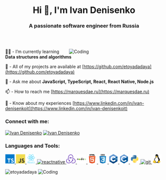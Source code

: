 <h1 align="center">Hi 👋, I'm Ivan Denisenko</h1>
<h3 align="center">A passionate software engineer from Russia</h3>
<p><br></br></p>
<img align="right" alt="Coding" width="300" src="https://64.media.tumblr.com/254ff2f9db4c1233a58927df0ece60a3/tumblr_mt43ioMNox1rll28uo1_400.gif">

👨‍💻 - I’m currently learning **Data structures and algorithms**

🌱 - All of my projects are available at [https://github.com/etoyadadaya](https://github.com/etoyadadaya)

💬 - Ask me about **JavaScript, TypeScript, React, React Native, Node.js**

📫 - How to reach me [https://marquesdae.ru](https://marquesdae.ru)

📄 - Know about my experiences [https://www.linkedin.com/in/ivan-denisenkoit](https://www.linkedin.com/in/ivan-denisenkoit)

<h3 align="left">Connect with me:</h3>
<p align="left">
<a href="https://t.me/ttssssssssss" target="blank"><img align="center" src="https://cdn-icons-png.flaticon.com/512/2111/2111644.png" alt="Ivan Denisenko" height="30" width="30" /></a>
<a href="https://vk.com/di_99k" target="blank"><img align="center" src="https://cdn-icons-png.flaticon.com/512/733/733583.png" alt="Ivan Denisenko" height="40" width="40" /></a>
</p>

<h3 align="left">Languages and Tools:</h3>
<p align="left" width="100%">
<a href="https://www.typescriptlang.org/" target="_blank" rel="noreferrer"> <img src="https://raw.githubusercontent.com/devicons/devicon/master/icons/typescript/typescript-original.svg" alt="typescript" width="30" height="30"/> </a>
<a href="https://developer.mozilla.org/en-US/docs/Web/JavaScript" target="_blank" rel="noreferrer"> <img src="https://raw.githubusercontent.com/devicons/devicon/master/icons/javascript/javascript-original.svg" alt="javascript" width="30" height="30"/> </a>
<a href="https://reactjs.org/" target="_blank" rel="noreferrer"> <img src="https://raw.githubusercontent.com/devicons/devicon/master/icons/react/react-original-wordmark.svg" alt="react" width="30" height="30"/> </a>
<a href="https://reactnative.dev/" target="_blank" rel="noreferrer"> <img src="https://reactnative.dev/img/header_logo.svg" alt="reactnative" width="30" height="30"/> </a>
<a href="https://redux.js.org" target="_blank" rel="noreferrer"> <img src="https://raw.githubusercontent.com/devicons/devicon/master/icons/redux/redux-original.svg" alt="redux" width="30" height="30"/> </a> 
<a href="https://nodejs.org" target="_blank" rel="noreferrer"> <img src="https://raw.githubusercontent.com/devicons/devicon/master/icons/nodejs/nodejs-original-wordmark.svg" alt="nodejs" width="30" height="30"/> </a>
<a href="https://www.w3.org/html/" target="_blank" rel="noreferrer"> <img src="https://raw.githubusercontent.com/devicons/devicon/master/icons/html5/html5-original-wordmark.svg" alt="html5" width="30" height="30"/> </a>
<a href="https://www.w3schools.com/css/" target="_blank" rel="noreferrer"> <img src="https://raw.githubusercontent.com/devicons/devicon/master/icons/css3/css3-original-wordmark.svg" alt="css3" width="30" height="30"/> </a>
<a href="https://www.w3schools.com/cpp/" target="_blank" rel="noreferrer"> <img src="https://raw.githubusercontent.com/devicons/devicon/master/icons/cplusplus/cplusplus-original.svg" alt="cplusplus" width="30" height="30"/> </a>
<a href="https://www.cprogramming.com/" target="_blank" rel="noreferrer"> <img src="https://raw.githubusercontent.com/devicons/devicon/master/icons/c/c-original.svg" alt="c" width="30" height="30"/> </a>
<a href="https://www.python.org" target="_blank" rel="noreferrer"> <img src="https://raw.githubusercontent.com/devicons/devicon/master/icons/python/python-original.svg" alt="python" width="30" height="30"/> </a>
<a href="https://git-scm.com/" target="_blank" rel="noreferrer"> <img src="https://www.vectorlogo.zone/logos/git-scm/git-scm-icon.svg" alt="git" width="30" height="30"/> </a>
<a href="https://www.linux.org/" target="_blank" rel="noreferrer"> <img src="https://raw.githubusercontent.com/devicons/devicon/master/icons/linux/linux-original.svg" alt="linux" width="30" height="30"/> </a>
</p>

<p><img align="center" src="https://github-readme-streak-stats.herokuapp.com?user=etoyadadaya&theme=tokyonight_duo&hide_border=true" alt="etoyadadaya" />
<img align="center" alt="Coding" width="100" src="https://i.pinimg.com/originals/02/82/93/028293ffb5b7b0acbc82e603d303d206.gif"></p>
